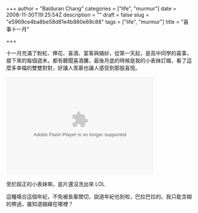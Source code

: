 +++
author = "Balduran Chang"
categories = ["life", "murmur"]
date = 2008-11-30T19:25:54Z
description = ""
draft = false
slug = "e5969ce4ba8be58d81e4b880e69c88"
tags = ["life", "murmur"]
title = "喜事十一月"

+++


十一月充滿了粉紅、捧花、喜酒、宴客與婚紗，從第一天起，是高中同學的喜事，接下來的每個週末，都有聽聞喜酒攤，最後月底的時候是我的小表妹訂婚，看了這麼多幸福的雙雙對對，好讓人羨慕也讓人感受到那股喜悅。

<embed flashvars="host=picasaweb.google.com.tw&RGB=0x000000&feed=http%3A%2F%2Fpicasaweb.google.com.tw%2Fdata%2Ffeed%2Fapi%2Fuser%2Fbalduran%2Falbumid%2F5274531475772121809%3Fkind%3Dphoto%26alt%3Drss" height="267" pluginspage="http://www.macromedia.com/go/getflashplayer" src="http://picasaweb.google.com.tw/s/c/bin/slideshow.swf" type="application/x-shockwave-flash" width="400"></embed>

至於超正的小表妹嘛，底片還沒洗出來 LOL

這種場合這個年紀，不免被長輩關切，說道年紀也到啦，巴拉巴拉的。我只能含糊的帶過，誰知道姻緣在哪裡？

